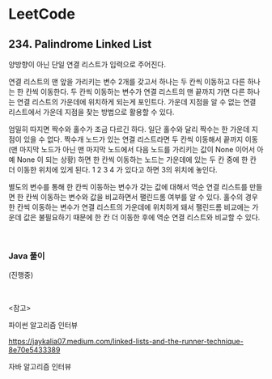 # LeetCode

## 234. Palindrome Linked List

양방향이 아닌 단일 연결 리스트가 입력으로 주어진다.

연결 리스트의 맨 앞을 가리키는 변수 2개를 갖고서 하나는 두 칸씩 이동하고 다른 하나는 한 칸씩 이동한다. 두 칸씩 이동하는 변수가 연결 리스트의 맨 끝까지 가면 다른 하나는 연결 리스트의 가운데에 위치하게 되는게 포인트다. 가운데 지점을 알 수 없는 연결 리스트에서 가운데 지점을 찾는 방법으로 활용할 수 있다.

엄밀히 따지면 짝수와 홀수가 조금 다르긴 하다. 일단 홀수와 달리 짝수는 한 가운데 지점이 있을 수 없다. 짝수개 노드가 있는 연결 리스트라면 두 칸씩 이동해서 끝까지 이동 (맨 마지막 노드가 아닌 맨 마지막 노드에서 다음 노드를 가리키는 값이 None 이어서 아예 None 이 되는 상황) 하면 한 칸씩 이동하는 노드는 가운데에 있는 두 칸 중에 한 칸 더 이동한 위치에 있게 된다. 1 2 3 4 가 있다고 하면 3의 위치에 놓인다.

별도의 변수를 통해 한 칸씩 이동하는 변수가 갖는 값에 대해서 역순 연결 리스트를 만들면 한 칸씩 이동하는 변수와 값을 비교하면서 팰린드롬 여부를 알 수 있다. 홀수의 경우 한 칸씩 이동하는 변수가 연결 리스트의 가운데에 위치하게 돼서 팰린드롬 비교에는 가운데 값은 불필요하기 때문에 한 칸 더 이동한 후에 역순 연결 리스트와 비교할 수 있다.

<br>

### Java 풀이

(진행중)

<br>

<참고>

파이썬 알고리즘 인터뷰

https://jaykalia07.medium.com/linked-lists-and-the-runner-technique-8e70e5433389

자바 알고리즘 인터뷰

